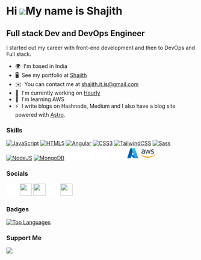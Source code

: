 Hi ![](https://user-images.githubusercontent.com/18350557/176309783-0785949b-9127-417c-8b55-ab5a4333674e.gif)My name is Shajith
===============================================================================================================================

Full stack Dev and DevOps Engineer
----------------------------------

I started out my career with front-end development and then to DevOps and Full stack.

* 🌍  I'm based in India
* 🖥️  See my portfolio at [Shajith](http://shajith.co.in)
* ✉️  You can contact me at [shajith.it.is@gmail.com](mailto:shajith.it.is@gmail.com)
* 🚀  I'm currently working on [Hourly](http://hourly.shajith.co.in)
* 🧠  I'm learning AWS
* ⚡  I write blogs on Hashnode, Medium and I also have a blog site powered with [Astro](https://blog.shajith.co.in).

### Skills


<p align="left">
  <a href="https://developer.mozilla.org/en-US/docs/Web/JavaScript" target="_blank" rel="noreferrer"><img src="https://raw.githubusercontent.com/danielcranney/readme-generator/main/public/icons/skills/javascript-colored.svg" width="36" height="36" alt="JavaScript" /></a>
  <a href="https://developer.mozilla.org/en-US/docs/Glossary/HTML5" target="_blank" rel="noreferrer"><img src="https://raw.githubusercontent.com/danielcranney/readme-generator/main/public/icons/skills/html5-colored.svg" width="36" height="36" alt="HTML5" /></a>
  <a href="https://angular.io/" target="_blank" rel="noreferrer"><img src="https://raw.githubusercontent.com/danielcranney/readme-generator/main/public/icons/skills/angularjs-colored.svg" width="36" height="36" alt="Angular" /></a>
  <a href="https://www.w3.org/TR/CSS/#css" target="_blank" rel="noreferrer"><img src="https://raw.githubusercontent.com/danielcranney/readme-generator/main/public/icons/skills/css3-colored.svg" width="36" height="36" alt="CSS3" /></a>
  <a href="https://tailwindcss.com/" target="_blank" rel="noreferrer"><img src="https://raw.githubusercontent.com/danielcranney/readme-generator/main/public/icons/skills/tailwindcss-colored.svg" width="36" height="36" alt="TailwindCSS" /></a>
  <a href="https://sass-lang.com/" target="_blank" rel="noreferrer"><img src="https://raw.githubusercontent.com/danielcranney/readme-generator/main/public/icons/skills/sass-colored.svg" width="36" height="36" alt="Sass" /></a>
  <a href="https://nodejs.org/en/" target="_blank" rel="noreferrer"><img src="https://raw.githubusercontent.com/danielcranney/readme-generator/main/public/icons/skills/nodejs-colored.svg" width="36" height="36" alt="NodeJS" /></a>
  <a href="https://www.mongodb.com/" target="_blank" rel="noreferrer"><img src="https://raw.githubusercontent.com/danielcranney/readme-generator/main/public/icons/skills/mongodb-colored.svg" width="36" height="36" alt="MongoDB" /></a>
  <a href="https://www.postman.com/" target="_blank" rel="noreferrer"><img src="/assets/postman.png" width="36" height="36" alt="Postman" /></a>
  <a href="https://kubernetes.io/" target="_blank" rel="noreferrer"><img src="/assets/kubernetes.png" width="36" height="36" alt="Kubernetes" /></a>
  <a href="https://www.docker.com/" target="_blank" rel="noreferrer"><img src="/assets/docker.png" width="36" height="36" alt="Docker" /></a>
  <a href="https://cloud.google.com/" target="_blank" rel="noreferrer"><img src="/assets/gcp.png" width="36" height="36" alt="GCP" /></a>
  <a href="https://azure.microsoft.com/en-in/" target="_blank" rel="noreferrer"><img src="/assets/azure.png" width="36" height="36" alt="Azure" /></a>
  <a href="https://aws.amazon.com/" target="_blank" rel="noreferrer"><img src="/assets/aws.png" width="36" height="36" alt="AWS" /></a>
</p>


### Socials

<p align="left"> <a href="https://www.github.com/shajith-it-is" target="_blank" rel="noreferrer"><img src="/assets/github.png" width="32" height="32" /></a> <a href="https://shajith.hashnode.dev" target="_blank" rel="noreferrer"><img src="https://raw.githubusercontent.com/danielcranney/readme-generator/main/public/icons/socials/hashnode.svg" width="32" height="32" /></a> <a href="https://www.linkedin.com/in/shajithitis" target="_blank" rel="noreferrer"><img src="https://raw.githubusercontent.com/danielcranney/readme-generator/main/public/icons/socials/linkedin.svg" width="32" height="32" /></a> <a href="http://www.medium.com/@shajith.it.is" target="_blank" rel="noreferrer"><img src="/assets/medium.png" width="32" height="32" /></a> <a href="https://www.twitter.com/Shajith_it_is" target="_blank" rel="noreferrer"><img src="https://raw.githubusercontent.com/danielcranney/readme-generator/main/public/icons/socials/twitter.svg" width="32" height="32" /></a></p>

### Badges

<a href="https://github.com/shajith-it-is" align="left"><img src="https://github-readme-stats.vercel.app/api/top-langs/?username=shajith-it-is&langs_count=10&title_color=0891b2&text_color=ffffff&icon_color=0891b2&bg_color=1c1917&hide_border=true&locale=en&custom_title=Top%20%Languages" alt="Top Languages" /></a>

### Support Me

<a href="https://www.buymeacoffee.com/shajith.it.is"><img src="https://cdn.buymeacoffee.com/buttons/v2/default-yellow.png" width="200" /></a>
